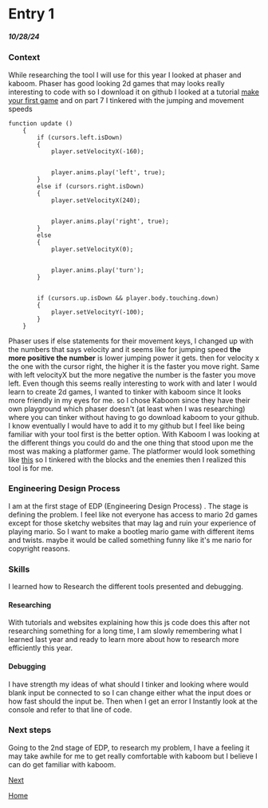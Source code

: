 # Entry 1
##### 10/28/24
### Context
While researching the tool I will use for this year I looked at phaser and kaboom. Phaser has good looking 2d games that may looks really interesting to code with so I download it on github I looked at a tutorial [make your first game](https://phaser.io/tutorials/making-your-first-phaser-3-game/part1) and on part 7 I tinkered with the jumping and movement speeds
```
function update ()
    {
        if (cursors.left.isDown)
        {
            player.setVelocityX(-160);


            player.anims.play('left', true);
        }
        else if (cursors.right.isDown)
        {
            player.setVelocityX(240);


            player.anims.play('right', true);
        }
        else
        {
            player.setVelocityX(0);


            player.anims.play('turn');
        }


        if (cursors.up.isDown && player.body.touching.down)
        {
            player.setVelocityY(-100);
        }
    }
```


Phaser uses if else statements for their movement keys, I changed up with the numbers that says velocity and it seems like for jumping speed __the more positive the number__ is lower jumping power it gets. then for velocity x the one with the cursor right, the higher it is the faster you move right. Same with left velocityX  but the more negative the number is the faster you move left. Even though this seems really interesting to work with and later I would learn to create 2d games, I wanted to tinker with kaboom since It looks more friendly in my eyes for me. so I chose Kaboom since they have their own playground which phaser doesn't (at least when I was researching) where you can tinker without having to go download kaboom to your github. I know eventually I would have to add it to my github but I feel like being familiar with your tool first is the better option. With Kaboom I was looking at the different things you could do and the one thing that stood upon me the most was making a platformer game. The platformer would look something like [this](https://kaboomjs.com/play?example=platformer) so I tinkered with the blocks and the enemies then I realized this tool is for me.


### Engineering Design Process
I am at the first stage of EDP (Engineering Design Process) . The stage is defining the problem. I feel like not everyone has access to mario 2d games except for those sketchy websites that may lag and ruin your experience of playing mario. So I want to make a bootleg mario game with different items and twists. maybe it would be called something funny like it's me nario for copyright reasons.


### Skills
I learned how to Research the different tools presented and debugging.

#### Researching
With tutorials and websites explaining how this js code does this after not researching something for a long time, I am slowly remembering what I learned last year and ready to learn more about how to research more efficiently this year.
#### Debugging
I have strength my ideas of what should I tinker and looking where would blank input be connected to so I can change either what the input does or how fast should the input be. Then when I get an error I Instantly look at the console and refer to that line of code.


### Next steps
Going to the 2nd stage of EDP, to research my problem, I have a feeling it may take awhile for me to get really comfortable with kaboom but I believe I can do get familiar with kaboom.

[Next](entry02.md)

[Home](../README.md)
